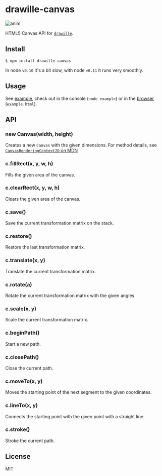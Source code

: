 # drawille-canvas

![anim](anim.gif)

HTML5 Canvas API for [`drawille`](https://github.com/madbence/node-drawille).

## Install

```
$ npm install drawille-canvas
```

In node `v0.10` it's a bit slow, with node `v0.11` it runs very smoothly.

## Usage

See [example](example.js), check out in the console (`node example`) or in the [browser](http://madbence.github.io/node-drawille-canvas/) (`example.html`).

## API

### new Canvas(width, height)

Creates a new `Canvas` with the given dimensions.
For method details, see [`CanvasRenderingContext2D` on MDN](https://developer.mozilla.org/en-US/docs/Web/API/CanvasRenderingContext2D)

### c.fillRect(x, y, w, h)

Fills the given area of the canvas.

### c.clearRect(x, y, w, h)

Clears the given area of the canvas.

### c.save()

Save the current transformation matrix on the stack.

### c.restore()

Restore the last transformation matrix.

### c.translate(x, y)

Translate the current transformation matrix.

### c.rotate(a)

Rotate the current transformation matrix with the given angles.

### c.scale(x, y)

Scale the current transformation matrix.

### c.beginPath()

Start a new path.

### c.closePath()

Close the current path.

### c.moveTo(x, y)

Moves the starting point of the next segment to the given coordinates.

### c.lineTo(x, y)

Connects the starting point with the given point with a straight line.

### c.stroke()

Stroke the current path.

## License

MIT
